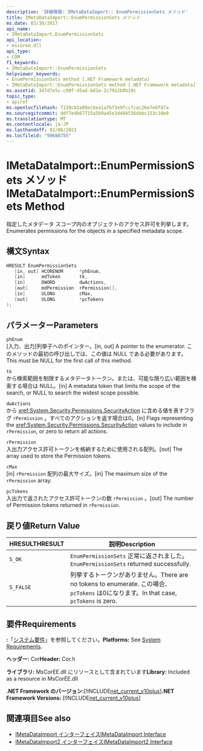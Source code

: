 ```yaml
---
description: '詳細情報: IMetaDataImport:: EnumPermissionSets メソッド'
title: IMetaDataImport::EnumPermissionSets メソッド
ms.date: 03/30/2017
api_name:
- IMetaDataImport.EnumPermissionSets
api_location:
- mscoree.dll
api_type:
- COM
f1_keywords:
- IMetaDataImport::EnumPermissionSets
helpviewer_keywords:
- EnumPermissionSets method [.NET Framework metadata]
- IMetaDataImport::EnumPermissionSets method [.NET Framework metadata]
ms.assetid: 347d7e5c-c90f-45ad-bd1e-2c7912b0b19c
topic_type:
- apiref
ms.openlocfilehash: 7138cb2a89ecbea1afbf3e9fccfcac26e7e0fd7a
ms.sourcegitcommit: ddf7edb67715a5b9a45e3dd44536dabc153c1de0
ms.translationtype: MT
ms.contentlocale: ja-JP
ms.lasthandoff: 02/06/2021
ms.locfileid: "99688755"
---
```

# <a name="imetadataimportenumpermissionsets-method"></a><span data-ttu-id="96b35-103">IMetaDataImport::EnumPermissionSets メソッド</span><span class="sxs-lookup"><span data-stu-id="96b35-103">IMetaDataImport::EnumPermissionSets Method</span></span>

<span data-ttu-id="96b35-104">指定したメタデータ スコープ内のオブジェクトのアクセス許可を列挙します。</span><span class="sxs-lookup"><span data-stu-id="96b35-104">Enumerates permissions for the objects in a specified metadata scope.</span></span>  
  
## <a name="syntax"></a><span data-ttu-id="96b35-105">構文</span><span class="sxs-lookup"><span data-stu-id="96b35-105">Syntax</span></span>  
  
```cpp  
HRESULT EnumPermissionSets  
   [in, out] HCORENUM      *phEnum,
   [in]      mdToken       tk,
   [in]      DWORD         dwActions,  
   [out]     mdPermission  rPermission[],  
   [in]      ULONG         cMax,  
   [out]     ULONG         *pcTokens  
);  
```  
  
## <a name="parameters"></a><span data-ttu-id="96b35-106">パラメーター</span><span class="sxs-lookup"><span data-stu-id="96b35-106">Parameters</span></span>  

 `phEnum`  
 <span data-ttu-id="96b35-107">[入力、出力]列挙子へのポインター。</span><span class="sxs-lookup"><span data-stu-id="96b35-107">[in, out] A pointer to the enumerator.</span></span> <span data-ttu-id="96b35-108">このメソッドの最初の呼び出しでは、この値は NULL である必要があります。</span><span class="sxs-lookup"><span data-stu-id="96b35-108">This must be NULL for the first call of this method.</span></span>  
  
 `tk`  
 <span data-ttu-id="96b35-109">から検索範囲を制限するメタデータトークン。または、可能な限り広い範囲を検索する場合は NULL。</span><span class="sxs-lookup"><span data-stu-id="96b35-109">[in] A metadata token that limits the scope of the search, or NULL to search the widest scope possible.</span></span>  
  
 `dwActions`  
 <span data-ttu-id="96b35-110">から <xref:System.Security.Permissions.SecurityAction> に含める値を表すフラグ `rPermission` 。すべてのアクションを返す場合は0。</span><span class="sxs-lookup"><span data-stu-id="96b35-110">[in] Flags representing the <xref:System.Security.Permissions.SecurityAction> values to include in `rPermission`, or zero to return all actions.</span></span>  
  
 `rPermission`  
 <span data-ttu-id="96b35-111">入出力アクセス許可トークンを格納するために使用される配列。</span><span class="sxs-lookup"><span data-stu-id="96b35-111">[out] The array used to store the Permission tokens.</span></span>  
  
 `cMax`  
 <span data-ttu-id="96b35-112">[in] `rPermission` 配列の最大サイズ。</span><span class="sxs-lookup"><span data-stu-id="96b35-112">[in] The maximum size of the `rPermission` array.</span></span>  
  
 `pcTokens`  
 <span data-ttu-id="96b35-113">入出力で返されたアクセス許可トークンの数 `rPermission` 。</span><span class="sxs-lookup"><span data-stu-id="96b35-113">[out] The number of Permission tokens returned in `rPermission`.</span></span>  
  
## <a name="return-value"></a><span data-ttu-id="96b35-114">戻り値</span><span class="sxs-lookup"><span data-stu-id="96b35-114">Return Value</span></span>  
  
|<span data-ttu-id="96b35-115">HRESULT</span><span class="sxs-lookup"><span data-stu-id="96b35-115">HRESULT</span></span>|<span data-ttu-id="96b35-116">説明</span><span class="sxs-lookup"><span data-stu-id="96b35-116">Description</span></span>|  
|-------------|-----------------|  
|`S_OK`|<span data-ttu-id="96b35-117">`EnumPermissionSets` 正常に返されました。</span><span class="sxs-lookup"><span data-stu-id="96b35-117">`EnumPermissionSets` returned successfully.</span></span>|  
|`S_FALSE`|<span data-ttu-id="96b35-118">列挙するトークンがありません。</span><span class="sxs-lookup"><span data-stu-id="96b35-118">There are no tokens to enumerate.</span></span> <span data-ttu-id="96b35-119">この場合、 `pcTokens` は0になります。</span><span class="sxs-lookup"><span data-stu-id="96b35-119">In that case, `pcTokens` is zero.</span></span>|  
  
## <a name="requirements"></a><span data-ttu-id="96b35-120">要件</span><span class="sxs-lookup"><span data-stu-id="96b35-120">Requirements</span></span>  

 <span data-ttu-id="96b35-121">**:**「[システム要件](../../get-started/system-requirements.md)」を参照してください。</span><span class="sxs-lookup"><span data-stu-id="96b35-121">**Platforms:** See [System Requirements](../../get-started/system-requirements.md).</span></span>  
  
 <span data-ttu-id="96b35-122">**ヘッダー:** Cor</span><span class="sxs-lookup"><span data-stu-id="96b35-122">**Header:** Cor.h</span></span>  
  
 <span data-ttu-id="96b35-123">**ライブラリ:** MsCorEE.dll にリソースとして含まれています</span><span class="sxs-lookup"><span data-stu-id="96b35-123">**Library:** Included as a resource in MsCorEE.dll</span></span>  
  
 <span data-ttu-id="96b35-124">**.NET Framework のバージョン:**[!INCLUDE[net_current_v10plus](../../../../includes/net-current-v10plus-md.md)]</span><span class="sxs-lookup"><span data-stu-id="96b35-124">**.NET Framework Versions:** [!INCLUDE[net_current_v10plus](../../../../includes/net-current-v10plus-md.md)]</span></span>  
  
## <a name="see-also"></a><span data-ttu-id="96b35-125">関連項目</span><span class="sxs-lookup"><span data-stu-id="96b35-125">See also</span></span>

- [<span data-ttu-id="96b35-126">IMetaDataImport インターフェイス</span><span class="sxs-lookup"><span data-stu-id="96b35-126">IMetaDataImport Interface</span></span>](imetadataimport-interface.md)
- [<span data-ttu-id="96b35-127">IMetaDataImport2 インターフェイス</span><span class="sxs-lookup"><span data-stu-id="96b35-127">IMetaDataImport2 Interface</span></span>](imetadataimport2-interface.md)
